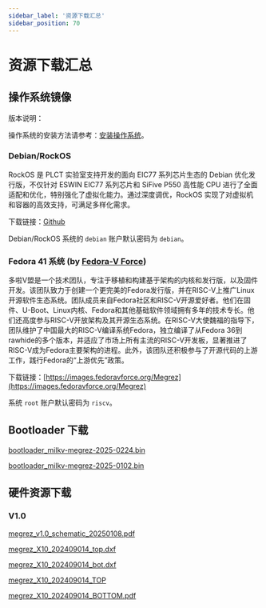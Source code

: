 ```yaml
---
sidebar_label: '资源下载汇总'
sidebar_position: 70
---
```


# 资源下载汇总

## 操作系统镜像

版本说明：

操作系统的安装方法请参考：[安装操作系统](https://milkv.io/zh/docs/megrez/getting-started/boot)。

### Debian/RockOS

RockOS 是 PLCT 实验室支持开发的面向 EIC77 系列芯片生态的 Debian 优化发行版，不仅针对 ESWIN EIC77 系列芯片和 SiFive P550 高性能 CPU 进行了全面适配和优化，特别强化了虚拟化能力。通过深度调优，RockOS 实现了对虚拟机和容器的高效支持，可满足多样化需求。

下载链接：[Github](https://github.com/milkv-megrez/megrez-build/releases/)

Debian/RockOS 系统的 `debian` 账户默认密码为 `debian`。

### Fedora 41 系统 (by [Fedora-V Force](https://github.com/fedora-riscv))

多啦V盟是一个技术团队，专注于移植和构建基于架构的内核和发行版，以及固件开发。该团队致力于创建一个更完美的Fedora发行版，并在RISC-V上推广Linux开源软件生态系统。团队成员来自Fedora社区和RISC-V开源爱好者。他们在固件、U-Boot、Linux内核、Fedora和其他基础软件领域拥有多年的技术专长。他们还高度参与RISC-V开放架构及其开源生态系统。在RISC-V大使魏福的指导下，团队维护了中国最大的RISC-V编译系统Fedora，独立编译了从Fedora 36到rawhide的多个版本，并适应了市场上所有主流的RISC-V开发板，显著推进了RISC-V成为Fedora主要架构的进程。此外，该团队还积极参与了开源代码的上游工作，践行Fedora的“上游优先”政策。

下载链接：[https://images.fedoravforce.org/Megrez](https://images.fedoravforce.org/Megrez)

系统 `root` 账户默认密码为 `riscv`。

## Bootloader 下载

[bootloader_milkv-megrez-2025-0224.bin](https://github.com/milkv-megrez/megrez-build/releases/tag/2025-0219)

[bootloader_milkv-megrez-2025-0102.bin](https://github.com/milkv-megrez/megrez-build/releases/tag/2025-0117)

## 硬件资源下载 

### V1.0

[megrez_v1.0_schematic_20250108.pdf](https://github.com/milkv-megrez/megrez-files/blob/main/hardware/megrez_v1.0_schematic_20250108.pdf?raw=true)

[megrez_X10_202409014_top.dxf](https://github.com/milkv-megrez/megrez-files/blob/main/hardware/megrez_X10_202409014_top.dxf?raw=true)

[megrez_X10_202409014_bot.dxf](https://github.com/milkv-megrez/megrez-files/blob/main/hardware/megrez_X10_202409014_bot.dxf?raw=true)

[megrez_X10_202409014_TOP](https://github.com/milkv-megrez/megrez-files/blob/main/hardware/megrez_X10_202409014_TOP.pdf?raw=true)

[megrez_X10_202409014_BOTTOM.pdf](https://github.com/milkv-megrez/megrez-files/blob/main/hardware/megrez_X10_202409014_BOTTOM.pdf?raw=true)